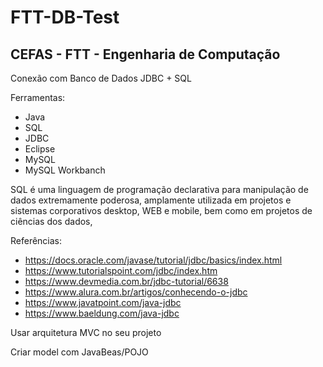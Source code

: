 # FTT-DB-Test
## CEFAS - FTT - Engenharia de Computação
Conexão com Banco de Dados JDBC + SQL

Ferramentas:

- Java
- SQL
- JDBC
- Eclipse
- MySQL
- MySQL Workbanch

SQL é uma linguagem de programação declarativa para manipulação de dados extremamente poderosa, amplamente utilizada em projetos e sistemas corporativos desktop, WEB e mobile, bem como em projetos de ciências dos dados,

Referências:

- https://docs.oracle.com/javase/tutorial/jdbc/basics/index.html
- https://www.tutorialspoint.com/jdbc/index.htm
- https://www.devmedia.com.br/jdbc-tutorial/6638
- https://www.alura.com.br/artigos/conhecendo-o-jdbc
- https://www.javatpoint.com/java-jdbc
- https://www.baeldung.com/java-jdbc

Usar arquitetura MVC no seu projeto

Criar model com JavaBeas/POJO
